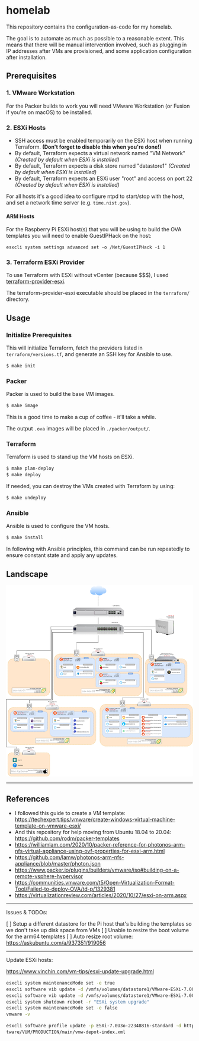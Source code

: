 # homelab

This repository contains the configuration-as-code for my homelab.

The goal is to automate as much as possible to a reasonable extent. This means that there will be manual intervention involved, such as plugging in IP addresses after VMs are provisioned, and some application configuration after installation.

## Prerequisites

### 1. VMware Workstation

For the Packer builds to work you will need VMware Workstation (or Fusion if you're on macOS) to be installed.

### 2. ESXi Hosts

* SSH access must be enabled temporarily on the ESXi host when running Terraform. **(Don't forget to disable this when you're done!)**
* By default, Terraform expects a virtual network named "VM Network" *(Created by default when ESXi is installed)*
* By default, Terraform expects a disk store named "datastore1" *(Created by default when ESXi is installed)*
* By default, Terraform expects an ESXi user "root" and access on port 22 *(Created by default when ESXi is installed)*

For all hosts it's a good idea to configure ntpd to start/stop with the host, and set a network time server (e.g. `time.nist.gov`).

#### ARM Hosts

For the Raspberry Pi ESXi host(s) that you will be using to build the OVA templates you will need to enable GuestIPHack on the host:

```
esxcli system settings advanced set -o /Net/GuestIPHack -i 1
```

### 3. Terraform ESXi Provider

To use Terraform with ESXi without vCenter (because $$$), I used [terraform-provider-esxi](https://github.com/josenk/terraform-provider-esxi).

The terraform-provider-esxi executable should be placed in the `terraform/` directory.

## Usage

### Initialize Prerequisites

This will initialize Terraform, fetch the providers listed in `terraform/versions.tf`, and generate an SSH key for Ansible to use.

```bash
$ make init
```

### Packer

Packer is used to build the base VM images.

```bash
$ make image
```

This is a good time to make a cup of coffee - it'll take a while.

The output `.ova` images will be placed in `./packer/output/`.

### Terraform

Terraform is used to stand up the VM hosts on ESXi.

```bash
$ make plan-deploy
$ make deploy
```

If needed, you can destroy the VMs created with Terraform by using:

```bash
$ make undeploy
```

### Ansible

Ansible is used to configure the VM hosts.

```bash
$ make install
```

In following with Ansible principles, this command can be run repeatedly to ensure constant state and apply any updates.

## Landscape

![Homelab Architecture](./documentation/Homelab%20Architecture.png)

<!-- | Physical Host | Model | Specs | OS | Alias |
| ------------- | ----- | ----- | -- | ----- |
| Mac mini | Late 2012 (6,2) | Quad-core i7-3720QM @ 2.6GHz, 16 GB RAM | ESXi 7.0 | `esx-mac-01` |
| Mac mini | Late 2012 (6,2) | Quad-core i7-3720QM @ 2.6GHz, 16 GB RAM | ESXi 7.0 | `esx-mac-02` |
| Luna Design | DNK-H | Hexa-core i5-9400 @ 2.9 GHz, 32 GB RAM| ESXi 6.7.0* | `esx-luna-01` |
| Raspberry Pi | Model 4B | Quad-core ARM Cortex-A72, 8 GB RAM | ESXi 7.0 |  `esx-rpi-01` |
| Raspberry Pi | Model 4B | Quad-core ARM Cortex-A72, 4 GB RAM | ESXi 7.0 |  `esx-rpi-02` | -->
<!-- | Lenovo | W540 | Quad-core i7-4800MQ @ 2.7GHz, 16 GB RAM | ESXi 6.7.0 U3 | `esx-lvo-01` | -->

<!-- _\* Patched with RTL8111 driver (See: [Installing ESXi for Realtek 8111 NIC](https://avojak.com/blog/2020/12/19/installing-esxi-for-realtek-8111-nic/))_


| Physical Host Alias (IP) | Virtual Host (IP) | Guest OS | Software |
| ----------------------- | ----------------- | -- | -------- |
| `esx-mac-01` (192.168.1.52) | `homelab-app-01` (192.168.1.202) | [Ubuntu Server 22.04 (amd64)](./packer/ubuntu-22.04-server-amd64/) | Homebridge (`:8581`)<br>Scrypted (`:10443`)<br>Plausible (`:8000`)<br>Jellyfin (`:8096`)<br> |
| `esx-mac-02` (192.168.1.64) | `homelab-mon` (192.168.1.114) | [Ubuntu Server 22.04 (amd64)](./packer/ubuntu-22.04-server-amd64/) | InfluxDB (`:8086`)<br>Grafana (`:3000`)<br>Uptime Kuma (`:3001`)<br>Portainer (`:9000`, `:9443`) |
| `esx-luna-01` (192.168.1.41) | `homelab-plex` (192.168.1.130) | [Ubuntu Server 22.04 (amd64)](./packer/ubuntu-22.04-server-amd64/) | Plex (`:32400`) |
| `esx-rpi-01` (192.168.1.230) | `homelab-prx` (192.168.1.150) | [Ubuntu Server 22.04 (arm64)](./packer/ubuntu-22.04-server-arm64/) | Traefik (`:80`, `:443`, `:8081`)<br>Cloudflare DDNS<br>Heimdall (`:8080`, `:8443`) |
| `esx-rpi-02` (192.168.1.22) | `pihole-01` (192.168.1.153) | [Ubuntu Server 22.04 (arm64)](./packer/ubuntu-22.04-server-arm64/) | Pi-hole (`:53`, `:80`) |
|  | `pihole-02` (192.168.1.131) | [Ubuntu Server 22.04 (arm64)](./packer/ubuntu-22.04-server-arm64/) | Pi-hole (`:53`, `:80`) | -->
<!-- | `esx-lvo-01` (192.168.1.112) | `homelab-app-01` (192.168.1.220) | [Ubuntu Server 22.04 (amd64)](./packer/ubuntu-22.04-server-amd64/) |  | -->

<!-- ## Pi-hole Hosts

The Pi-holes are hosted on older Raspberry Pi models (3B Rev 1.2 and 2B Rev 1.1), so the host OS is configured manually vs. running ESXi.

After installation, each host was manually configured as follows:
1. Login to the host and create the `provisioner` user account
    - `sudo adduser provisioner`
    - `sudo usermod -aG sudo provisioner`
2. Add passwordless sudo (`sudo visudo`), at the end add `provisioner ALL=(ALL) NOPASSWD: ALL`
3. Run `sudo raspi-config`, and enable SSH and I2C under Interface Options
4. Reboot
5. The SSH key for the `provisioner` user account was copied with `ssh-copy-id -i id_rsa provisioner@192.168.1.xxx` -->

----

## References

- I followed this guide to create a VM template: https://techexpert.tips/vmware/create-windows-virtual-machine-template-on-vmware-esxi/
- And this repository for help moving from Ubuntu 18.04 to 20.04: https://github.com/rodm/packer-templates
- https://williamlam.com/2020/10/packer-reference-for-photonos-arm-nfs-virtual-appliance-using-ovf-properties-for-esxi-arm.html
- https://github.com/lamw/photonos-arm-nfs-appliance/blob/master/photon.json
- https://www.packer.io/plugins/builders/vmware/iso#building-on-a-remote-vsphere-hypervisor
- https://communities.vmware.com/t5/Open-Virtualization-Format-Tool/Failed-to-deploy-OVA/td-p/1329381
- https://virtualizationreview.com/articles/2020/10/27/esxi-on-arm.aspx

----

Issues & TODOs:

[ ] Setup a different datastore for the Pi host that's building the templates so we don't take up disk space from VMs
[ ] Unable to resize the boot volume for the arm64 templates
[ ] Auto resize root volume: https://askubuntu.com/a/937351/919056

----

Update ESXi hosts:

https://www.vinchin.com/vm-tips/esxi-update-upgrade.html

```bash
esxcli system maintenanceMode set -e true
esxcli software vib update -d /vmfs/volumes/datastore1/VMware-ESXi-7.0U3o-22348816-depot.zip --dry-run
esxcli software vib update -d /vmfs/volumes/datastore1/VMware-ESXi-7.0U3o-22348816-depot.zip
esxcli system shutdown reboot -r "ESXi system upgrade"
esxcli system maintenanceMode set -e false
vmware -v
```

```bash
esxcli software profile update -p ESXi-7.0U3o-22348816-standard -d https://hostupdate.vmware.com/sof
tware/VUM/PRODUCTION/main/vmw-depot-index.xml
```